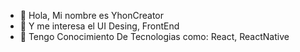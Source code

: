- 👋 Hola, Mi nombre es YhonCreator
- 👀 Y me interesa el UI Desing, FrontEnd
- 🌱 Tengo Conocimiento De Tecnologias como: React, ReactNative

<!---
YhonCreator/YhonCreator is a ✨ special ✨ repository because its `README.md` (this file) appears on your GitHub profile.
You can click the Preview link to take a look at your changes.
--->
